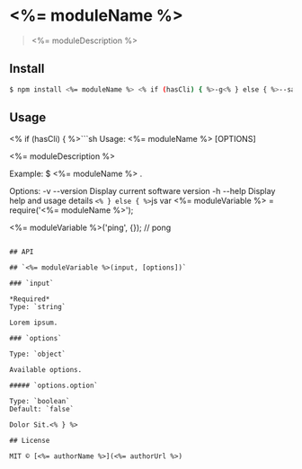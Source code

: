 # <%= moduleName %>

> <%= moduleDescription %>

## Install

```sh
$ npm install <%= moduleName %> <% if (hasCli) { %>-g<% } else { %>--save<% } %>
```

## Usage

<% if (hasCli) { %>```sh
Usage: <%= moduleName %> [OPTIONS]

  <%= moduleDescription %>

Example:
  $ <%= moduleName %> .

Options:
  -v --version              Display current software version
  -h --help                 Display help and usage details
```<% } else { %>```js
var <%= moduleVariable %> = require('<%= moduleName %>');

<%= moduleVariable %>('ping', {}); // pong
```

## API

## `<%= moduleVariable %>(input, [options])`

### `input`

*Required*  
Type: `string`  

Lorem ipsum.

### `options`

Type: `object`  

Available options.

##### `options.option`

Type: `boolean`  
Default: `false`  

Dolor Sit.<% } %>

## License

MIT © [<%= authorName %>](<%= authorUrl %>)
